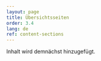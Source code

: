 ```yaml
---
layout: page
title: Übersichtsseiten
order: 3.4
lang: de
ref: content-sections
---
```


Inhalt wird demnächst hinzugefügt.
